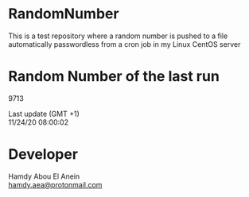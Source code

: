 # RandomNumber    
This is a test repository where a random number is pushed to a file automatically passwordless from a cron job in my Linux CentOS server    
# Random Number of the last run   
9713
      
Last update (GMT +1)    
11/24/20 08:00:02
# Developer    
Hamdy Abou El Anein   
hamdy.aea@protonmail.com
